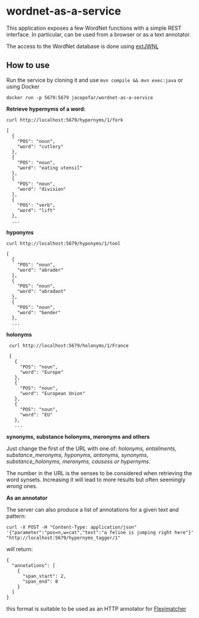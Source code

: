 # wordnet-as-a-service
This application exposes a few WordNet functions with a simple REST interface.
In particular, can be used from a browser or as a text annotator.

The access to the WordNet database is done using [extJWNL](https://github.com/extjwnl/extjwnl)

How to use
-----

Run the service by cloning it and use `mvn compile && mvn exec:java` or using Docker

    docker run -p 5679:5679 jacopofar/wordnet-as-a-service

__Retrieve hypernyms of a word:__

    curl http://localhost:5679/hypernyms/1/fork

    [
      {
        "POS": "noun",
        "word": "cutlery"
      },
      {
        "POS": "noun",
        "word": "eating utensil"
      },
      {
        "POS": "noun",
        "word": "division"
      },
      {
        "POS": "verb",
        "word": "lift"
      },
      ...

__hyponyms__

    curl http://localhost:5679/hyponyms/1/tool

    [
      {
        "POS": "noun",
        "word": "abrader"
      },
      {
        "POS": "noun",
        "word": "abradant"
      },
      {
        "POS": "noun",
        "word": "bender"
      },
      ...

__holonyms__

     curl http://localhost:5679/holonyms/1/France

     [
       {
         "POS": "noun",
         "word": "Europe"
       },
       {
         "POS": "noun",
         "word": "European Union"
       },
       {
         "POS": "noun",
         "word": "EU"
       },
       ...

__synonyms, substance holonyms, meronyms and others__

Just change the first of the URL with one of: _holonyms, entailments, substance_meronyms, hyponyms, antonyms, synonyms, substance_holonyms, meronyms, causess or hypernyms_.

The number in the URL is the senses to be considered when retrieving the word synsets. Increasing it will lead to more results but often seemingly _wrong_ ones.

__As an annotator__

The server can also produce a list of annotations for a given text and pattern:

    curl -X POST -H "Content-Type: application/json" '{"parameter":"pos=n,w=cat","text":"a feline is jumping right here"}' "http://localhost:5679/hypernyms_tagger/1"

will return:

    {
      "annotations": [
        {
          "span_start": 2,
          "span_end": 8
        }
      ]
    }

this format is suitable to be used as an HTTP annotator for [Fleximatcher](https://github.com/jacopofar/fleximatcher-web-interface)